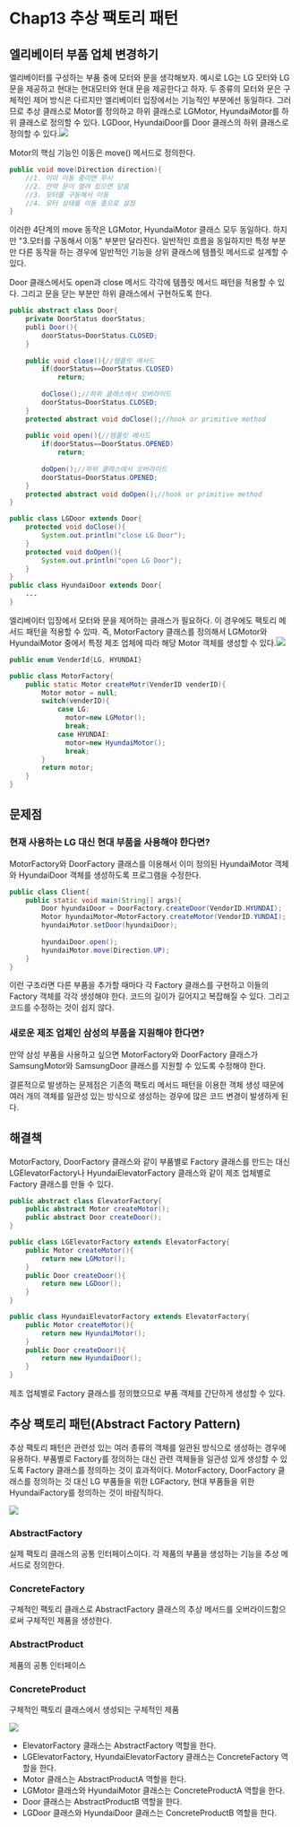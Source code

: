 # Chap13 추상 팩토리 패턴
## 엘리베이터 부품 업체 변경하기
엘리베이터를 구성하는 부품 중에 모터와 문을 생각해보자. 예시로 LG는 LG 모터와 LG 문을 제공하고 현대는 현대모터와 현대 문을 제공한다고 하자. 두 종류의 모터와 문은 구체적인 제어 방식은 다르지만 엘리베이터 입장에서는 기능적인 부분에선 동일하다. 그러므로 추상 클래스로 Motor를 정의하고 하위 클래스로 LGMotor, HyundaiMotor를 하위 클래스로 정의할 수 있다. LGDoor, HyundaiDoor를 Door 클래스의 하위 클래스로 정의할 수 있다.![](https://velog.velcdn.com/images/yh_lee/post/0b42a6fe-cecf-444d-bcf9-610c20bcad75/image.png)

Motor의 핵심 기능인 이동은 move() 메서드로 정의한다. 
```java
public void move(Direction direction){
	//1. 이미 이동 중이면 무시
    //2. 만약 문이 열려 있으면 닫음
    //3. 모터를 구동해서 이동
    //4. 모터 상태를 이동 중으로 설정
}	
```
이러한 4단계의 move 동작은 LGMotor, HyundaiMotor 클래스 모두 동일하다. 하지만 "3.모터를 구동해서 이동" 부분만 달라진다. 일반적인 흐름을 동일하지만 특정 부분만 다른 동작을 하는 경우에 일반적인 기능을 상위 클래스에 템플릿 메서드로 설계할 수 있다. 

Door 클래스에서도 open과 close 메서드 각각에 템플릿 메서드 패턴을 적용할 수 있다. 그리고 문을 닫는 부분만 하위 클래스에서 구현하도록 한다.
```java
public abstract class Door{
	private DoorStatus doorStatus;
    publi Door(){
    	doorStatus=DoorStatus.CLOSED;
    }
    
    public void close(){//템플릿 메서드 
    	if(doorStatus==DoorStatus.CLOSED)
        	return;
        
        doClose();//하위 클래스에서 오버라이드
        doorStatus=DoorStatus.CLOSED;
    }
    protected abstract void doClose();//hook or primitive method
    
    public void open(){//템플릿 메서드
    	if(doorStatus==DoorStatus.OPENED)
        	return;
        
        doOpen();//하위 클래스에서 오버라이드
        doorStatus=DoorStatus.OPENED;
    }
    protected abstract void doOpen();//hook or primitive method
}

public class LGDoor extends Door{
	protected void doClose(){
    	System.out.println("close LG Door");
    }
    protected void doOpen(){
    	System.out.println("open LG Door");
    }	
}
public class HyundaiDoor extends Door{
	...
}
```
엘리베이터 입장에서 모터와 문을 제어하는 클래스가 필요하다. 이 경우에도 팩토리 메서드 패턴을 적용할 수 있따. 즉, MotorFactory 클래스를 정의해서 LGMotor와 HyundaiMotor 중에서 특정 제조 업체에 따라 해당 Motor 객체를 생성할 수 있다.![](https://velog.velcdn.com/images/yh_lee/post/a1c52718-8ae9-45e8-8ecf-2230fb06f47b/image.png)
```java
public enum VenderId{LG, HYUNDAI}

public class MotorFactory{
	public static Motor createMotr(VenderID venderID){
    	Motor motor = null;
        switch(venderID){
        	case LG:
              motor=new LGMotor();
              break;
            case HYUNDAI:
              motor=new HyundaiMotor();
              break;
		}	
        return motor;
    }
}
```


## 문제점
### 현재 사용하는 LG 대신 현대 부품을 사용해야 한다면?
MotorFactory와 DoorFactory 클래스를 이용해서 이미 정의된 HyundaiMotor 객체와 HyundaiDoor 객체를 생성하도록 프로그램을 수정한다.

```java
public class Client{
	public static void main(String[] args){
    	Door hyundaiDoor = DoorFactory.createDoor(VendorID.HYUNDAI);
        Motor hyundaiMotor=MotorFactory.createMotor(VendorID.YUNDAI);
        hyundaiMotor.setDoor(hyundaiDoor);
        
        hyundaiDoor.open();
        hyundaiMotor.move(Direction.UP);
    }
}
```
이런 구조라면 다른 부품을 추가할 때마다 각 Factory 클래스를 구현하고 이들의 Factory 객체를 각각 생성해야 한다. 코드의 길이가 길어지고 복잡해질 수 있다. 그리고 코드를 수정하는 것이 쉽지 않다.

### 새로운 제조 업체인 삼성의 부품을 지원해야 한다면?
만약 삼성 부품을 사용하고 싶으면 MotorFactory와 DoorFactory 클래스가 SamsungMotor와 SamsungDoor 클래스를 지원할 수 있도록 수정해야 한다. 

결론적으로 발생하는 문제점은 기존의 팩토리 메서드 패턴을 이용한 객체 생성 때문에 여러 개의 객체를 일관성 있는 방식으로 생성하는 경우에 많은 코드 변경이 발생하게 된다.
## 해결책
MotorFactory, DoorFactory 클래스와 같이 부품별로 Factory 클래스를 만드는 대신 LGElevatorFactory나 HyundaiElevatorFactory 클래스와 같이 제조 업체별로 Factory 클래스를 만들 수 있다.
```java
public abstract class ElevatorFactory{
	public abstract Motor createMotor();
    public abstract Door createDoor();
}

public class LGElevatorFactory extends ElevatorFactory{
	public Motor createMotor(){
    	return new LGMotor();
    }
    public Door createDoor(){
    	return new LGDoor();
    }
}

public class HyundaiElevatorFactory extends ElevatorFactory{
	public Motor createMotor(){
    	return new HyundaiMotor();
    }
    public Door createDoor(){
    	return new HyundaiDoor();
    }
}
```
제조 업체별로 Factory 클래스를 정의했으므로 부품 객체를 간단하게 생성할 수 있다.

## 추상 팩토리 패턴(Abstract Factory Pattern)
추상 팩토리 패턴은 관련성 있는 여러 종류의 객체를 일관된 방식으로 생성하는 경우에 유용하다. 부품별로 Factory를 정의하는 대신 관련 객체들을 일관성 있게 생성할 수 있도록 Factory 클래스를 정의하는 것이 효과적이다. MotorFactory, DoorFactory 클래스를 정의하는 것 대신 LG 부품들을 위한 LGFactory, 현대 부품들을 위한 HyundaiFactory를 정의하는 것이 바람직하다.

![](https://velog.velcdn.com/images/yh_lee/post/435a93c4-a89f-491a-8fac-fc3849776ab7/image.png)
### AbstractFactory
실제 팩토리 클래스의 공통 인터페이스이다. 각 제품의 부품을 생성하는 기능을 추상 메서드로 정의한다.
### ConcreteFactory
구체적인 팩토리 클래스로 AbstractFactory 클래스의 추상 메서드를 오버라이드함으로써 구체적인 제품을 생성한다.
### AbstractProduct
제품의 공통 인터페이스
### ConcreteProduct
구체적인 팩토리 클래스에서 생성되는 구체적인 제품


![](https://velog.velcdn.com/images/yh_lee/post/3427d1a9-7bb6-4cdb-b93a-297f77cf9315/image.png)
- ElevatorFactory 클래스는 AbstractFactory 역할을 한다.
- LGElevatorFactory, HyundaiElevatorFactory 클래스는 ConcreteFactory 역할을 한다.
- Motor 클래스는 AbstractProductA 역할을 한다.
- LGMotor 클래스와 HyundaiMotor 클래스는 ConcreteProductA 역할을 한다.
- Door 클래스는 AbstractProductB 역할을 한다.
- LGDoor 클래스와 HyundaiDoor 클래스는 ConcreteProductB 역할을 한다.
